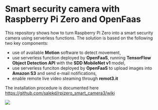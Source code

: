 # Smart security camera with Raspberry Pi Zero and OpenFaas

This repository shows how to turn Raspberry Pi Zero into a smart security camera using serverless functions. The solution is based on the following two key components:
* use of available **Motion** software to detect movement,
* use serverless function deployed by **OpenFaaS**, running **TensorFlow Object Detection API** with the **SDD MobileNet v1** model,
* use serverless funciton deployed by **OpenFaaS** to upload images into **Amazon S3** and send e-mail notifications,
* enable remote live video steaming through **remot3.it**

The installation procedure is documented here https://github.com/salekd/rpizero_smart_camera3/wiki

![](https://github.com/salekd/rpizero_smart_camera/blob/master/camera.JPG)
